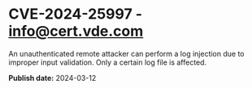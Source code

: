 # CVE-2024-25997 - info@cert.vde.com

An unauthenticated remote attacker can perform a log injection due to improper input validation. Only a certain log file is affected.



**Publish date:** 2024-03-12

